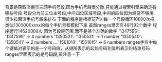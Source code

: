 背景是获取济南市三网手机号段,因为手机号段很分散,只能通过搜索引擎来确定有哪些号段
号段分为前三位主号段,中间四位区域号段,中间的四位因为经常不够用,很少按固话手机号段来排布
下面的程序是根据前7位,每一个号段循环10000次把类似1300000xxxx的每个手机号都模拟下来
虽然ranges里面有46行92个数字
程序运行14620000次
因为号段是范围,而不是某个准确的数字
'1347596': '1347599' -> 4 numbers
'1350531': '1350531' -> 1 number
'1350540': '1350541' -> 2 numbers
...
'1561010': '1561015' -> 6 numbers
ranges字典中每个键值对表示的是一个号码段，从键所表示的起始号码到值所表示的结束号码
ranges里面表示的是号码段,要注意一下